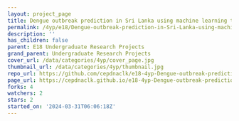 ```yaml
---
layout: project_page
title: Dengue outbreak prediction in Sri Lanka using machine learning techniques
permalink: /4yp/e18/Dengue-outbreak-prediction-in-Sri-Lanka-using-machine-learning-techniques/
description: ''
has_children: false
parent: E18 Undergraduate Research Projects
grand_parent: Undergraduate Research Projects
cover_url: /data/categories/4yp/cover_page.jpg
thumbnail_url: /data/categories/4yp/thumbnail.jpg
repo_url: https://github.com/cepdnaclk/e18-4yp-Dengue-outbreak-prediction-in-Sri-Lanka-using-machine-learning-techniques
page_url: https://cepdnaclk.github.io/e18-4yp-Dengue-outbreak-prediction-in-Sri-Lanka-using-machine-learning-techniques
forks: 4
watchers: 2
stars: 2
started_on: '2024-03-31T06:06:18Z'
---
```


